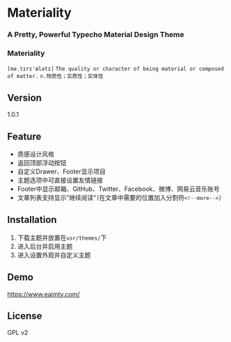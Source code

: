 # Materiality

### A Pretty, Powerful Typecho Material Design Theme

### Materiality
`[məˌtɪrɪ'ælətɪ]`
`The quality or character of being material or composed of matter.`
`n.物质性；实质性；实体性`

## Version
1.0.1

## Feature
- 质感设计风格
- 返回顶部浮动按钮
- 自定义Drawer、Footer显示项目
- 主题选项中可直接设置友情链接
- Footer中显示邮箱、GitHub、Twitter、Facebook、微博、网易云音乐账号
- 文章列表支持显示”继续阅读“（在文章中需要的位置加入分割符`<!--more-->`）

## Installation
1. 下载主题并放置在`usr/themes/`下
2. 进入后台并启用主题
3. 进入设置外观并自定义主题

## Demo
https://www.eaimty.com/

## License
GPL v2
